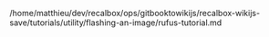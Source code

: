 /home/matthieu/dev/recalbox/ops/gitbooktowikijs/recalbox-wikijs-save/tutorials/utility/flashing-an-image/rufus-tutorial.md